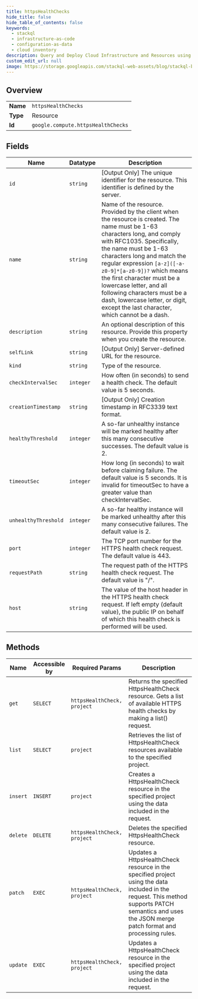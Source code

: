 ```yaml
---
title: httpsHealthChecks
hide_title: false
hide_table_of_contents: false
keywords:
  - stackql
  - infrastructure-as-code
  - configuration-as-data
  - cloud inventory
description: Query and Deploy Cloud Infrastructure and Resources using SQL
custom_edit_url: null
image: https://storage.googleapis.com/stackql-web-assets/blog/stackql-blog-post-featured-image.png
---
```

  
    

## Overview
<table><tbody>
<tr><td><b>Name</b></td><td><code>httpsHealthChecks</code></td></tr>
<tr><td><b>Type</b></td><td>Resource</td></tr>
<tr><td><b>Id</b></td><td><code>google.compute.httpsHealthChecks</code></td></tr>
</tbody></table>

## Fields
| Name | Datatype | Description |
| ---- | -------- | ----------- |
| `id` | `string` | [Output Only] The unique identifier for the resource. This identifier is defined by the server. |
| `name` | `string` | Name of the resource. Provided by the client when the resource is created. The name must be 1-63 characters long, and comply with RFC1035. Specifically, the name must be 1-63 characters long and match the regular expression `[a-z]([-a-z0-9]*[a-z0-9])?` which means the first character must be a lowercase letter, and all following characters must be a dash, lowercase letter, or digit, except the last character, which cannot be a dash. |
| `description` | `string` | An optional description of this resource. Provide this property when you create the resource. |
| `selfLink` | `string` | [Output Only] Server-defined URL for the resource. |
| `kind` | `string` | Type of the resource. |
| `checkIntervalSec` | `integer` | How often (in seconds) to send a health check. The default value is 5 seconds. |
| `creationTimestamp` | `string` | [Output Only] Creation timestamp in RFC3339 text format. |
| `healthyThreshold` | `integer` | A so-far unhealthy instance will be marked healthy after this many consecutive successes. The default value is 2. |
| `timeoutSec` | `integer` | How long (in seconds) to wait before claiming failure. The default value is 5 seconds. It is invalid for timeoutSec to have a greater value than checkIntervalSec. |
| `unhealthyThreshold` | `integer` | A so-far healthy instance will be marked unhealthy after this many consecutive failures. The default value is 2. |
| `port` | `integer` | The TCP port number for the HTTPS health check request. The default value is 443. |
| `requestPath` | `string` | The request path of the HTTPS health check request. The default value is "/". |
| `host` | `string` | The value of the host header in the HTTPS health check request. If left empty (default value), the public IP on behalf of which this health check is performed will be used. |
## Methods
| Name | Accessible by | Required Params | Description |
| ---- | ------------- | --------------- | ----------- |
| `get` | `SELECT` | `httpsHealthCheck, project` | Returns the specified HttpsHealthCheck resource. Gets a list of available HTTPS health checks by making a list() request. |
| `list` | `SELECT` | `project` | Retrieves the list of HttpsHealthCheck resources available to the specified project. |
| `insert` | `INSERT` | `project` | Creates a HttpsHealthCheck resource in the specified project using the data included in the request. |
| `delete` | `DELETE` | `httpsHealthCheck, project` | Deletes the specified HttpsHealthCheck resource. |
| `patch` | `EXEC` | `httpsHealthCheck, project` | Updates a HttpsHealthCheck resource in the specified project using the data included in the request. This method supports PATCH semantics and uses the JSON merge patch format and processing rules. |
| `update` | `EXEC` | `httpsHealthCheck, project` | Updates a HttpsHealthCheck resource in the specified project using the data included in the request. |
